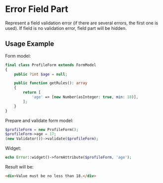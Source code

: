 # Error Field Part

Represent a field validation error (if there are several errors, the first one is used). If field is no validation
error, field part will be hidden.

## Usage Example

Form model:

```php
final class ProfileForm extends FormModel
{
    public ?int $age = null;

    public function getRules(): array
    {
        return [
            'age' => [new Number(asInteger: true, min: 18)],
        ];
    }
}
```

Prepare and validate form model:

```php
$profileForm = new ProfileForm();
$profileForm->age = 17;
(new Validator())->validate($profileForm);
```

Widget:

```php
echo Error::widget()->formAttribute($profileForm, 'age');
```

Result will be:

```html
<div>Value must be no less than 18.</div>
```
